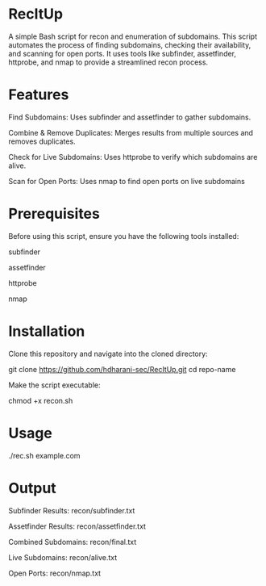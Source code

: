 # RecItUp
A simple Bash script for recon and enumeration of subdomains. This script automates the process of finding subdomains, checking their availability, and scanning for open ports. It uses tools like subfinder, assetfinder, httprobe, and nmap to provide a streamlined recon process.

# Features
Find Subdomains: Uses subfinder and assetfinder to gather subdomains.

Combine & Remove Duplicates: Merges results from multiple sources and removes duplicates.

Check for Live Subdomains: Uses httprobe to verify which subdomains are alive.

Scan for Open Ports: Uses nmap to find open ports on live subdomains

# Prerequisites
Before using this script, ensure you have the following tools installed:

subfinder

assetfinder

httprobe

nmap

# Installation
Clone this repository and navigate into the cloned directory:

git clone https://github.com/hdharani-sec/RecItUp.git
cd repo-name

Make the script executable:

chmod +x recon.sh

# Usage
./rec.sh example.com

# Output
Subfinder Results: recon/subfinder.txt

Assetfinder Results: recon/assetfinder.txt

Combined Subdomains: recon/final.txt

Live Subdomains: recon/alive.txt

Open Ports: recon/nmap.txt


